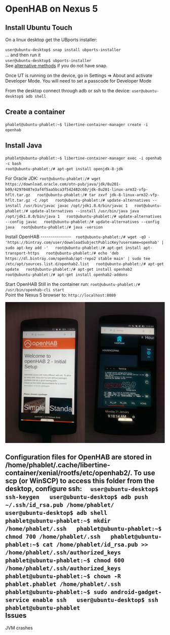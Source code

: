 # OpenHAB on Nexus 5

Install Ubuntu Touch
--------------------
On a linux desktop get the UBports installer:

`user@ubuntu-desktop$ snap install ubports-installer`  
... and then run it  
`user@ubuntu-desktop$ ubports-installer`  
See [alternative methods](https://github.com/ubports/ubports-installer/) if you do not have snap.

Once UT is running on the device, go in Settings => About and activate Developer Mode. You will need to set a passcode for Developer Mode

From the desktop connect through adb or ssh to the device:
`user@ubuntu-desktop$ adb shell`  

Create a container
------------------
`phablet@ubuntu-phablet:~$ libertine-container-manager create -i openhab`  


Install Java
------------
`phablet@ubuntu-phablet:~$ libertine-container-manager exec -i openhab -c bash`  
`root@ubuntu-phablet:/# apt-get install openjdk-8-jdk`  

For Oracle JDK:
`
root@ubuntu-phablet:/# wget https://download.oracle.com/otn-pub/java/jdk/8u201-b09/42970487e3af4f5aa5bca3f542482c60/jdk-8u201-linux-arm32-vfp-hflt.tar.gz  
root@ubuntu-phablet:/# tar zxvf jdk-8-linux-arm32-vfp-hflt.tar.gz -C /opt  
root@ubuntu-phablet:/# update-alternatives --install /usr/bin/javac javac /opt/jdk1.8.0/bin/javac 1  
root@ubuntu-phablet:/# update-alternatives --install /usr/bin/java java /opt/jdk1.8.0/bin/java 1  
root@ubuntu-phablet:/# update-alternatives --config javac  
root@ubuntu-phablet:/# update-alternatives --config java  
root@ubuntu-phablet:/# java -version  
`

Install OpenHAB
---------------`  
root@ubuntu-phablet:/# wget -qO - 'https://bintray.com/user/downloadSubjectPublicKey?username=openhab' | sudo apt-key add -'  
root@ubuntu-phablet:/# apt-get install apt-transport-https  
root@ubuntu-phablet:/# echo 'deb https://dl.bintray.com/openhab/apt-repo2 stable main' | sudo tee /etc/apt/sources.list.d/openhab2.list  
root@ubuntu-phablet:/# apt-get update  
root@ubuntu-phablet:/# apt-get install openhab2  
root@ubuntu-phablet:/# apt-get install openhab2-addons  
`  

Start OpenHAB
Still in the container run:
`root@ubuntu-phablet:/# /usr/bin/openhab-cli start`  
Point the Nexus 5 browser to:
`http://localhost:8080`  

![OpenHAB@Nexus](screenshot.jpg)

Configuration files for OpenHAB are stored in /home/phablet/.cache/libertine-container/xenial/rootfs/etc/openhab2/.
To use scp (or WinSCP) to access this folder from the desktop, configure ssh:
`  
user@ubuntu-desktop$ ssh-keygen  
user@ubuntu-desktop$ adb push ~/.ssh/id_rsa.pub /home/phablet/  
user@ubuntu-desktop$ adb shell  
phablet@ubuntu-phablet:~$ mkdir /home/phablet/.ssh  
phablet@ubuntu-phablet:~$ chmod 700 /home/phablet/.ssh  
phablet@ubuntu-phablet:~$ cat /home/phablet/id_rsa.pub >> /home/phablet/.ssh/authorized_keys  
phablet@ubuntu-phablet:~$ chmod 600 /home/phablet/.ssh/authorized_keys  
phablet@ubuntu-phablet:~$ chown -R phablet.phablet /home/phablet/.ssh  
phablet@ubuntu-phablet:~$ sudo android-gadget-service enable ssh  
user@ubuntu-desktop$ ssh phablet@ubuntu-phablet  
`  
Issues
------
JVM crashes
